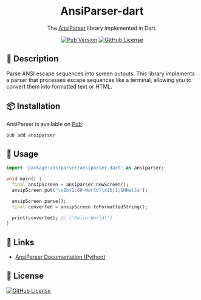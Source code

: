 <h1 align="center">AnsiParser-dart</h1>

<div align="center">

The [AnsiParser](https://github.com/bubble-tea-project/ansiparser) library implemented in Dart.


[![Pub Version](https://img.shields.io/pub/v/ansiparser)](https://pub.dev/packages/ansiparser)
[![GitHub License](https://img.shields.io/github/license/bubble-tea-project/ansiparser-dart)](https://github.com/bubble-tea-project/ansiparser-dart/blob/main/LICENSE)

</div>

## 📖 Description
Parse ANSI escape sequences into screen outputs. This library implements a parser that processes escape sequences like a terminal, allowing you to convert them into formatted text or HTML.


## 📦 Installation
AnsiParser is available on [Pub](https://pub.dev/packages/ansiparser):
```bash
pub add ansiparser
```


## 🎨 Usage
```dart
import 'package:ansiparser/ansiparser.dart' as ansiparser;

void main() {
  final ansipScreen = ansiparser.newScreen();
  ansipScreen.put('\x1b[1;6H-World!\x1b[1;1HHello');

  ansipScreen.parse();
  final converted = ansipScreen.toFormattedString();

  print(converted); // ['Hello-World!']
}

```


## 🔗 Links
- [AnsiParser Documentation (Python)](https://bubble-tea-project.github.io/ansiparser/)


## 📜 License
[![GitHub License](https://img.shields.io/github/license/bubble-tea-project/ansiparser-dart)](https://github.com/bubble-tea-project/ansiparser-dart/blob/main/LICENSE)





